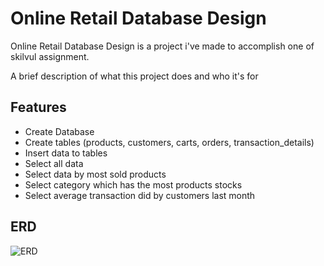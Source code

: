 # Online Retail Database Design

Online Retail Database Design is a project i've made to accomplish one of skilvul assignment. 

A brief description of what this project does and who it's for

## Features

- Create Database
- Create tables (products, customers, carts, orders, transaction_details)
- Insert data to tables
- Select all data
- Select data by most sold products
- Select category which has the most products stocks
- Select average transaction did by customers last month

## ERD
![ERD]([https://dev-to-uploads.s3.amazonaws.com/uploads/articles/th5xamgrr6se0x5ro4g6.png](https://github.com/HamzahRaihan/retail-online-mysql-database/blob/main/img/ERD%20Online%20Retail%20Database%20Desain.png)https://github.com/HamzahRaihan/retail-online-mysql-database/blob/main/img/ERD%20Online%20Retail%20Database%20Desain.png)
